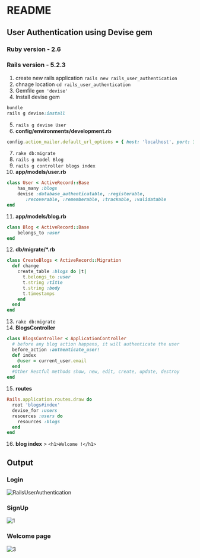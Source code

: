 # README
## User Authentication using Devise gem

### Ruby version - 2.6
### Rails version - 5.2.3

1. create new rails application ```rails new rails_user_authentication```
2. chnage location ```cd rails_user_authentication```
3. Gemfile ```gem 'devise'```
4. Install devise gem 
```ruby
bundle
rails g devise:install
```
5. ```rails g devise User```
6. **config/environments/development.rb**
```ruby
config.action_mailer.default_url_options = { host: 'localhost', port: 3000 }
```
7. ```rake db:migrate```
8. ```rails g model Blog```
9. ```rails g controller blogs index```
10. **app/models/user.rb**
```ruby
class User < ActiveRecord::Base
    has_many :blogs
    devise :database_authenticatable, :registerable,
       :recoverable, :rememberable, :trackable, :validatable
end
```
11. **app/models/blog.rb**
```ruby
class Blog < ActiveRecord::Base
    belongs_to :user
end
```
12. **db/migrate/*.rb**
```ruby 
class CreateBlogs < ActiveRecord::Migration
  def change
    create_table :blogs do |t|
      t.belongs_to :user
      t.string :title
      t.string :body
      t.timestamps
    end
  end
end
```
13. ```rake db:migrate```
14. **BlogsController**
```ruby
class BlogsController < ApplicationController
  # before any blog action happens, it will authenticate the user
  before_action :authenticate_user!
  def index
    @user = current_user.email
  end
  #Other Restful methods show, new, edit, create, update, destroy
end
```
15. **routes**
```ruby
Rails.application.routes.draw do
  root 'blogs#index'
  devise_for :users
  resources :users do
    resources :blogs
  end
end
```
16. **blog index** > ```<h1>Welcome !</h1>```

## Output
### Login
![RailsUserAuthentication](https://user-images.githubusercontent.com/4152211/58561916-dcc89d00-8245-11e9-98c5-900cded08124.png)
### SignUp
![1](https://user-images.githubusercontent.com/4152211/58562014-0a154b00-8246-11e9-975c-29696d4cd552.png)
### Welcome page
![3](https://user-images.githubusercontent.com/4152211/58562083-287b4680-8246-11e9-846b-eb371798458c.png)
